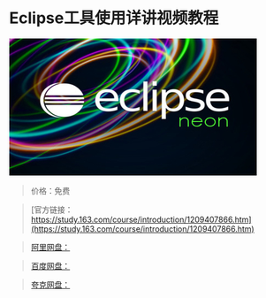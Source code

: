 # Eclipse工具使用详讲视频教程

![img](../../../assets/study163/free/f83672c77abc45a490b9d2383190126f.jpg)

> 价格：免费

> [官方链接：https://study.163.com/course/introduction/1209407866.htm](https://study.163.com/course/introduction/1209407866.htm)

> [阿里网盘：]()

> [百度网盘：]()

> [夸克网盘：]()
